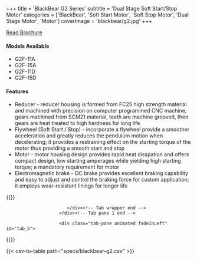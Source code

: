 +++
title = 'BlackBear G2 Series'
subtitle = 'Dual Stage Soft Start/Stop Motor'
categories = ['BlackBear', 'Soft Start Motor', 'Soft Stop Motor', 'Dual Stage Motor', 'Motor']
coverImage = 'blackbear/g2.jpg'
+++

[Read Brochure](https://www.chengday.com/e-catalog/cata_en/BLACK-BEAR/950192-Soft-Start-Stop-Reduction-Gear-Motor-BB-en/index.html)

#### Models Available

* G2F-11A
* G2F-15A
* G2F-11D
* G2F-15D

#### Features

* Reducer - reducer housing is formed from FC25 high strength material and
  machined with precision on computer programmed CNC machine, gears machined
  from SCM21 material, teeth are machine grooved, then gears are heat treated
  to high hardness for long life
* Flywheel (Soft Start / Stop) - incorporate a flywheel provide a smoother
  acceleration and greatly reduces the pendulum motion when decelerating; it
  provides a restraining effect on the starting torque of the motor thus
  providing a smooth start and stop
* Motor - motor housing design provides rapid heat disspation and offers
  compact design, low starting amperages while yielding high starting torque; a
  mandatory requirement for motor
* Electromagnetic brake - DC brake provides excellent braking capability and
  easy to adjust and control the braking force for custom application; it
  employs wear-resistant linings for longer life

{{<renderer>}}

</div>
                              </div><!-- Service 1 end -->

                           </div><!-- Tab wrapper end -->
                        </div><!-- Tab pane 1 end -->

                        <div class="tab-pane animated fadeInLeft" id="tab_b">
{{</renderer>}}

{{< csv-to-table path="specs/blackbear-g2.csv" >}}
